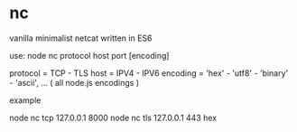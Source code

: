 # nc
vanilla minimalist netcat written in ES6

use:
node nc protocol host port [encoding]

protocol = TCP - TLS
host = IPV4 - IPV6
encoding = 'hex' - 'utf8' - 'binary' - 'ascii', ... ( all node.js encodings )

example

node nc tcp 127.0.0.1 8000
node nc tls 127.0.0.1 443 hex
